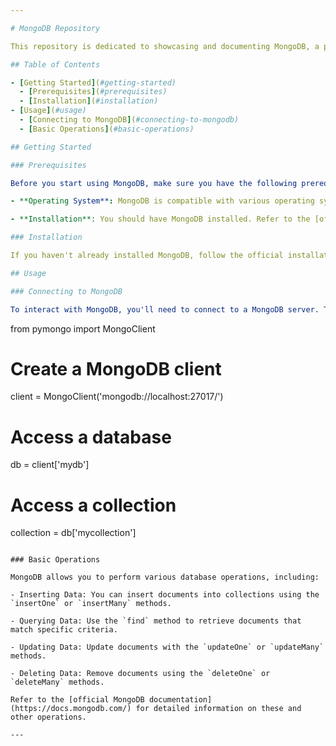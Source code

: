 ```yaml
---

# MongoDB Repository

This repository is dedicated to showcasing and documenting MongoDB, a popular NoSQL database management system. MongoDB is known for its flexibility, scalability, and ease of use, making it an excellent choice for various application development scenarios.

## Table of Contents

- [Getting Started](#getting-started)
  - [Prerequisites](#prerequisites)
  - [Installation](#installation)
- [Usage](#usage)
  - [Connecting to MongoDB](#connecting-to-mongodb)
  - [Basic Operations](#basic-operations)

## Getting Started

### Prerequisites

Before you start using MongoDB, make sure you have the following prerequisites in place:

- **Operating System**: MongoDB is compatible with various operating systems, including Linux, macOS, and Windows.

- **Installation**: You should have MongoDB installed. Refer to the [official MongoDB installation guide](https://docs.mongodb.com/manual/installation/) for detailed instructions on how to set up MongoDB on your specific platform.

### Installation

If you haven't already installed MongoDB, follow the official installation guide for your operating system to get it up and running.

## Usage

### Connecting to MongoDB

To interact with MongoDB, you'll need to connect to a MongoDB server. This typically involves creating a connection using a MongoDB driver in your preferred programming language. Below is a simple example in Python using the `pymongo` library:

```
from pymongo import MongoClient

# Create a MongoDB client
client = MongoClient('mongodb://localhost:27017/')

# Access a database
db = client['mydb']

# Access a collection
collection = db['mycollection']
```

### Basic Operations

MongoDB allows you to perform various database operations, including:

- Inserting Data: You can insert documents into collections using the `insertOne` or `insertMany` methods.

- Querying Data: Use the `find` method to retrieve documents that match specific criteria.

- Updating Data: Update documents with the `updateOne` or `updateMany` methods.

- Deleting Data: Remove documents using the `deleteOne` or `deleteMany` methods.

Refer to the [official MongoDB documentation](https://docs.mongodb.com/) for detailed information on these and other operations.

---
```


